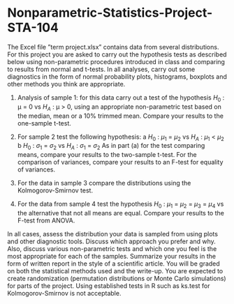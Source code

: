 # Nonparametric-Statistics-Project-STA-104


The Excel file ”term project.xlsx” contains data from several distributions. For this project you are asked to carry out the hypothesis tests as described below using non-parametric procedures introduced in class and comparing to results from normal and t-tests. In all analyses, carry out some diagnostics in the form of normal probability plots, histograms, boxplots and other methods you think are appropriate.

1) Analysis of sample 1: for this data carry out a test of the hypothesis $H_0$ : μ = 0 vs $H_A$ : μ > 0, using an appropriate non-parametric test based on the median, mean or a 10% trimmed mean. Compare your results to the one-sample t-test.

2) For sample 2 test the following hypothesis:
a $H_0$ : $μ_1$ = $μ_2$ vs $H_A$ : $μ_1$ < $μ_2$
b $H_0$ : $σ_1$ = $σ_2$ vs $H_A$ : $σ_1$ = $σ_2$
As in part (a) for the test comparing means, compare your results to the two-sample t-test. For the comparison of variances, compare your results to an F-test for equality of variances.

3) For the data in sample 3 compare the distributions using the Kolmogorov-Smirnov test.
   
4) For the data from sample 4 test the hypothesis $H_0$ : $μ_1$ = $μ_2$ = $μ_3$ = $μ_4$ vs the alternative that not all means are equal. Compare your results to the F-test from ANOVA.

In all cases, assess the distribution your data is sampled from using plots and other diagnostic tools. Discuss which approach you prefer and why. Also, discuss various non-parametric tests and which one you feel is the most appropriate for each of the samples. Summarize your results in the form of written report in the style of a scientific article. You will be graded on both the statistical methods used and the write-up. You are expected to create randomization (permutation distributions or Monte Carlo simulations) for parts of the project. Using established tests in R such as ks.test for Kolmogorov-Smirnov is not acceptable.
